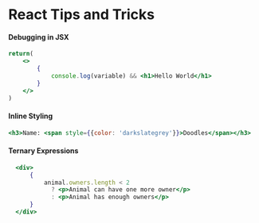 # React Tips and Tricks

#### Debugging in JSX

```jsx
return(
    <>
        {
            console.log(variable) && <h1>Hello World</h1>
        }
    </>
)
```

#### Inline Styling

```jsx
<h3>Name: <span style={{color: 'darkslategrey'}}>Doodles</span></h3>

```

#### Ternary Expressions

```jsx
  <div>
      {
          animal.owners.length < 2
            ? <p>Animal can have one more owner</p>
            : <p>Animal has enough owners</p>
      }
  </div>
```



